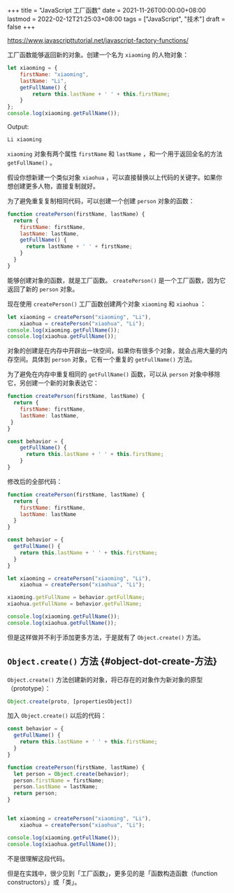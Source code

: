+++
title = "JavaScript 工厂函数"
date = 2021-11-26T00:00:00+08:00
lastmod = 2022-02-12T21:25:03+08:00
tags = ["JavaScript", "技术"]
draft = false
+++

<https://www.javascripttutorial.net/javascript-factory-functions/>

工厂函数能够返回新的对象。创建一个名为 `xiaoming` 的人物对象：

```js
let xiaoming = {
    firstName: "xiaoming",
    lastName: "Li",
    getFullName() {
        return this.lastName + ' ' + this.firstName;
    }
};
console.log(xiaoming.getFullName());
```

Output:

```sh
Li xiaoming
```

`xiaoming` 对象有两个属性 `firstName` 和 `lastName` ，和一个用于返回全名的方法 `getFullName()` 。

假设你想新建一个类似对象 `xiaohua` ，可以直接替换以上代码的关键字。如果你想创建更多人物，直接复制就好。

为了避免重复复制相同代码，可以创建一个创建 `person` 对象的函数：

```js
function createPerson(firstName, lastName) {
  return {
    firstName: firstName,
    lastName: lastName,
    getFullName() {
      return lastName + ' ' + firstName;
    }
  }
}
```

能够创建对象的函数，就是工厂函数。 `createPerson()` 是一个工厂函数，因为它返回了新的 `person` 对象。

现在使用 `createPerson()` 工厂函数创建两个对象 `xiaoming` 和 `xiaohua` ：

```js
let xiaoming = createPerson("xiaoming", "Li"),
    xiaohua = createPerson("xiaohua", "Li");
console.log(xiaoming.getFullName());
console.log(xiaohua.getFullName());
```

对象的创建是在内存中开辟出一块空间，如果你有很多个对象，就会占用大量的内存空间。具体到 `person` 对象，它有一个重复的 `getFullName()` 方法。

为了避免在内存中重复相同的 `getFullName()` 函数，可以从 `person` 对象中移除它，另创建一个新的对象表达它：

```js
function createPerson(firstName, lastName) {
  return {
    firstName: firstName,
    lastName: lastName,
 }
}
```

```js
const behavior = {
    getFullName() {
      return this.lastName + ' ' + this.firstName;
    }
}
```

修改后的全部代码：

```js
function createPerson(firstName, lastName) {
  return {
    firstName: firstName,
    lastName: lastName
  }
}

const behavior = {
  getFullName() {
    return this.lastName + ' ' + this.firstName;
  }
}

let xiaoming = createPerson("xiaoming", "Li"),
    xiaohua = createPerson("xiaohua", "Li");

xiaoming.getFullName = behavior.getFullName;
xiaohua.getFullName = behavior.getFullName;

console.log(xiaoming.getFullName());
console.log(xiaohua.getFullName());
```

但是这样做并不利于添加更多方法，于是就有了 `Object.create()` 方法。


## `Object.create()` 方法 {#object-dot-create-方法}

`Object.create()` 方法创建新的对象，将已存在的对象作为新对象的原型（prototype）：

```js
Object.create(proto, [propertiesObject])
```

加入 `Object.create()` 以后的代码：

```js
const behavior = {
  getFullName() {
    return this.lastName + ' ' + this.firstName;
  }
}

function createPerson(firstName, lastName) {
  let person = Object.create(behavior);
  person.firstName = firstName;
  person.lastName = lastName;
  return person;
}


let xiaoming = createPerson("xiaoming", "Li"),
    xiaohua = createPerson("xiaohua", "Li");

console.log(xiaoming.getFullName());
console.log(xiaohua.getFullName());
```

不是很理解这段代码。

但是在实践中，很少见到「工厂函数」，更多见的是「函数构造函数（function constructors）」或「类」。